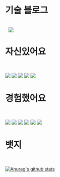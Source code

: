 
<div><h1>기술 블로그</h1></div>
<br />

<a href="https://yanglet.tistory.com/">
    <img 
        src="http://img.shields.io/badge/-My Tech Blog-d14836?style=for-the-badge&logo=Github&link=https://yanglet.tistory.com/"
        style="height : auto; margin-left : 10px; margin-right : 10px;"/>
</a>
<br />

<div><h1>자신있어요</h1></div>
<br />

<img src="https://img.shields.io/badge/Spring Boot-6DB33F?style=for-the-badge&logo=SpringBoot&logoColor=white"/></a>
<img src="https://img.shields.io/badge/Spring Data JPA-83B81A?style=for-the-badge&logo=Spring&logoColor=white"/></a>
<img src="https://img.shields.io/badge/QueryDSL-7E4DD2?style=for-the-badge&logo=a&logoColor=white"/></a>
<img src="https://img.shields.io/badge/Java-007396?style=for-the-badge&logo=Java&logoColor=white"/></a>
<img src="https://img.shields.io/badge/Mysql-4479A1?style=for-the-badge&logo=Java&logoColor=white"/></a>
<br />

<div><h1>경험했어요</h1></div>
<br />

<img src="https://img.shields.io/badge/Amazon AWS-FF9900?style=for-the-badge&logo=Amazon AWS&logoColor=white"/></a>
<img src="https://img.shields.io/badge/Kotlin-7F52FF?style=for-the-badge&logo=Kotlin&logoColor=white"/></a>
<img src="https://img.shields.io/badge/React-61DAFB?style=for-the-badge&logo=React&logoColor=white"/></a>
<img src="https://img.shields.io/badge/JavaScript-F7DF1E?style=for-the-badge&logo=JavaScript&logoColor=white"/></a>
<img src="https://img.shields.io/badge/Swagger-85EA2D?style=for-the-badge&logo=Swagger&logoColor=white"/></a>
<img src="https://img.shields.io/badge/Redis-DC382D?style=for-the-badge&logo=Redis&logoColor=white"/></a>
<br />

<div><h1>뱃지</h1></div>
<br />

[![Anurag's github stats](https://github-readme-stats.vercel.app/api?username=yanglet&show_icons=true&theme=graywhite)](https://github.com/yanglet/github-readme-stats)

<!-- [![solved.ac tier](http://mazassumnida.wtf/api/generate_badge?boj=didcnddnr)](https://solved.ac/didcnddnr) -->

<!--
**yanglet/yanglet** is a ✨ _special_ ✨ repository because its `README.md` (this file) appears on your GitHub profile.

Here are some ideas to get you started:

- 🔭 I’m currently working on ...
- 🌱 I’m currently learning ...
- 👯 I’m looking to collaborate on ...
- 🤔 I’m looking for help with ...
- 💬 Ask me about ...
- 📫 How to reach me: ...
- 😄 Pronouns: ...
- ⚡ Fun fact: ...
-->
